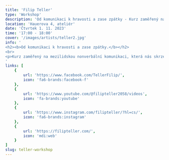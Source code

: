 ```yaml
---
title: 'Filip Teller'
type: 'Workshop'
description: 'Od komunikaci k hravosti a zase zpátky - Kurz zaměřený na mezilidskou nonverbální komunikaci'
location: 'Hauerova 4, ateliér'
date: 'Čtvrtek 1. 11. 2023'
time: '17:00 - 18:00'
cover: '/images/artists/teller2.jpg'
info: '
<h2><b>Od komunikaci k hravosti a zase zpátky.</b></h2>
<br>
<p>Kurz zaměřený na mezilidskou nonverbální komunikaci, která nás skrze pozornost přivede k osobní hravosti a autenticitě. Délka trvání 2 hodiny. Lektor kurzu stand up komik a zdravotní klaun Filip Teller.<p>
'
links: [
    {
        url: 'https://www.facebook.com/TellerFilip/',
        icon: 'fa6-brands:facebook-f'
    },
    {
        url: 'https://www.youtube.com/@filipteller2058/videos',
        icon: 'fa-brands:youtube'
    },
    {
        url: 'https://www.instagram.com/filipteller/?hl=cs/',
        icon: 'fa6-brands:instagram'
    },
    {
        url: 'https://filipteller.com/',
        icon: 'mdi:web'
    }
]
slug: teller-workshop
---
```


